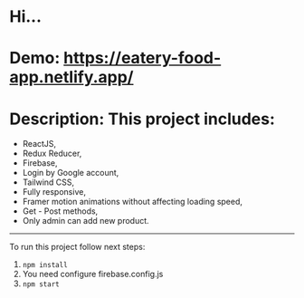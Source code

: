 # Hi...

# Demo: https://eatery-food-app.netlify.app/

# Description: This project includes:
- ReactJS,
- Redux Reducer,
- Firebase,
- Login by Google account,
- Tailwind CSS,
- Fully responsive,
- Framer motion animations without affecting loading speed,
- Get - Post methods,
- Only admin can add new product.

---------------------------------------

To run this project follow next steps:

1. `npm install`
2. You need configure firebase.config.js
3. `npm start`

